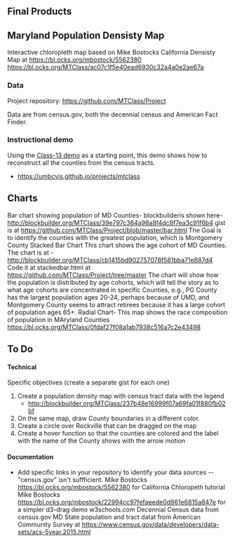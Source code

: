 ## Final Products

## Maryland Population Densisty Map

Interactive chloropleth map based on Mike Bostocks California Densisty Map at https://bl.ocks.org/mbostock/5562380
https://bl.ocks.org/MTClass/ac07c1f5e40ead6930c32a4a0e2ae67a


### Data

Project repository: https://github.com/MTClass/Project

Data are from census.gov, both the decennial census and American Fact Finder.

### Instructional demo

Using the [Class-13 demo](https://umbcvis.github.io/classes/class-12) as a starting point,
this demo shows how to reconstruct all the counties from the census tracts. 

* https://umbcvis.github.io/projects/mtclass

## Charts
Bar chart showing population of MD Counties-
blockbuilderis shown here-http://blockbuilder.org/MTClass/39e797c364a98a8f4dc8f7ea3c91f6b4
gist is at https://github.com/MTClass/Project/blob/master/bar.html
The Goal is to identify the counties with the greatest population, which is Montgomery County
Stacked Bar Chart
This chart shows the age cohort of MD Counties.  The chart is at -http://blockbuilder.org/MTClass/cb1415bd902757078f581bba71e887d4
Code it at stackedbar.html at https://github.com/MTClass/Project/tree/master
The chart will show how the population is distributed by age cohorts, which
will tell the story as to what age cohorts are concentrated in specific Counties, e.g., PG County has the largest population ages 20-24, perhaps because of UMD, and Montgomery County seems to attract retirees because it has a large cohort of population ages 65+.
Radial Chart-
This map shows the race composition of population in MAryland Counties
https://bl.ocks.org/MTClass/0fdaf27f08a1ab7938c516a7c2e43498




## To Do

#### Technical

Specific objectives (create a separate gist for each one)

1. Create a population density map with census tract data with the legend 
    * http://blockbuilder.org/MTClass/237b48e16999f07a69fa01f880fb02bf
2. On the same map, draw County boundaries in a different color.
3. Create a circle over Rockville that can be dragged on the map
4. Create a hover function so that the counties are colored and the label with the name of the County shows with the arrow motion

#### Documentation

* Add specific links in your repository to identify your data sources -- "census.gov" isn't suffficient.
Mike Bostocks https://bl.ocks.org/mbostock/5562380 for California Chloropeth tutorial
Mike Bostocks https://bl.ocks.org/mbostock/22994cc97fefaeede0d861e6815a847e for a simpler d3-drag demo
w3schools.com
Decennial Census data from census.gov
MD State population and tract datat from American Community Survey at https://www.census.gov/data/developers/data-sets/acs-5year.2015.html

